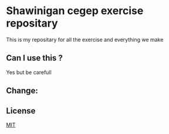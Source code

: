 ﻿# Shawinigan cegep exercise repositary

This is my repositary for all the exercise and everything we make

## Can I use this ?

Yes but be carefull



## Change:


## License
[MIT](https://choosealicense.com/licenses/mit/)